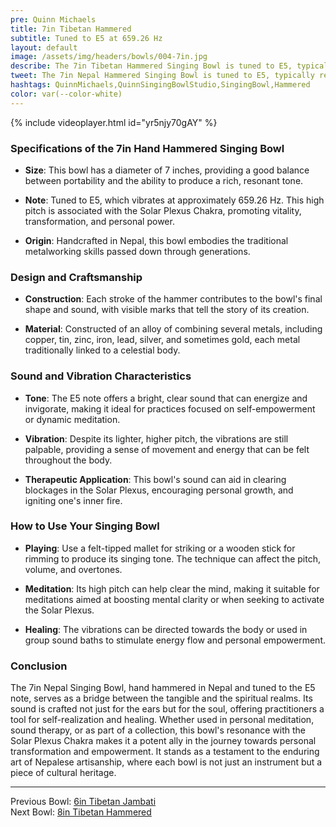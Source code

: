 ```yaml
---
pre: Quinn Michaels
title: 7in Tibetan Hammered
subtitle: Tuned to E5 at 659.26 Hz
layout: default
image: /assets/img/headers/bowls/004-7in.jpg
describe: The 7in Tibetan Hammered Singing Bowl is tuned to E5, typically resonating around 659.26 Hz. This high pitch is associated with the Solar Plexus Chakra, promoting vitality, transformation, and personal power.
tweet: The 7in Nepal Hammered Singing Bowl is tuned to E5, typically resonating around 659.26 Hz.
hashtags: QuinnMichaels,QuinnSingingBowlStudio,SingingBowl,Hammered
color: var(--color-white)
---
```


{% include videoplayer.html id="yr5njy70gAY" %}

### Specifications of the 7in Hand Hammered Singing Bowl

- **Size**: This bowl has a diameter of 7 inches, providing a good balance between portability and the ability to produce a rich, resonant tone.

- **Note**: Tuned to E5, which vibrates at approximately 659.26 Hz. This high pitch is associated with the Solar Plexus Chakra, promoting vitality, transformation, and personal power.

- **Origin**: Handcrafted in Nepal, this bowl embodies the traditional metalworking skills passed down through generations.

### Design and Craftsmanship

- **Construction**: Each stroke of the hammer contributes to the bowl's final shape and sound, with visible marks that tell the story of its creation.

- **Material**: Constructed of an alloy of combining several metals, including copper, tin, zinc, iron, lead, silver, and sometimes gold, each metal traditionally linked to a celestial body.

### Sound and Vibration Characteristics

- **Tone**: The E5 note offers a bright, clear sound that can energize and invigorate, making it ideal for practices focused on self-empowerment or dynamic meditation.

- **Vibration**: Despite its lighter, higher pitch, the vibrations are still palpable, providing a sense of movement and energy that can be felt throughout the body.

- **Therapeutic Application**: This bowl's sound can aid in clearing blockages in the Solar Plexus, encouraging personal growth, and igniting one's inner fire.

### How to Use Your Singing Bowl

- **Playing**: Use a felt-tipped mallet for striking or a wooden stick for rimming to produce its singing tone. The technique can affect the pitch, volume, and overtones.

- **Meditation**: Its high pitch can help clear the mind, making it suitable for meditations aimed at boosting mental clarity or when seeking to activate the Solar Plexus.

- **Healing**: The vibrations can be directed towards the body or used in group sound baths to stimulate energy flow and personal empowerment.

### Conclusion

The 7in Nepal Singing Bowl, hand hammered in Nepal and tuned to the E5 note, serves as a bridge between the tangible and the spiritual realms. Its sound is crafted not just for the ears but for the soul, offering practitioners a tool for self-realization and healing. Whether used in personal meditation, sound therapy, or as part of a collection, this bowl's resonance with the Solar Plexus Chakra makes it a potent ally in the journey towards personal transformation and empowerment. It stands as a testament to the enduring art of Nepalese artisanship, where each bowl is not just an instrument but a piece of cultural heritage.

---

Previous Bowl: [6in Tibetan Jambati](003-6in-jambati)  
Next Bowl: [8in Tibetan Hammered](005-8in-hammered)
